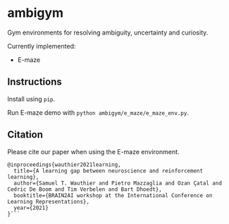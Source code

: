# ambigym
Gym environments for resolving ambiguity, uncertainty and curiosity.

Currently implemented:
 - E-maze

## Instructions
Install using `pip`.

Run E-maze demo with `python ambigym/e_maze/e_maze_env.py`.

## Citation
Please cite our paper when using the E-maze environment.
```
@inproceedings{wauthier2021learning,
  title={A learning gap between neuroscience and reinforcement learning},
  author={Samuel T. Wauthier and Pietro Mazzaglia and Ozan Çatal and Cedric De Boom and Tim Verbelen and Bart Dhoedt},
  booktitle={BRAIN2AI workshop at the International Conference on Learning Representations},
  year={2021}
}```
